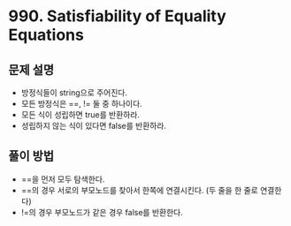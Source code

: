 # 990. Satisfiability of Equality Equations
## 문제 설명
- 방정식들이 string으로 주어진다.
- 모든 방정식은 ==, != 둘 중 하나이다.
- 모든 식이 성립하면 true를 반환하라.
- 성립하지 않는 식이 있다면 false를 반환하라.
## 풀이 방법
- ==을 먼저 모두 탐색한다.
- ==의 경우 서로의 부모노드를 찾아서 한쪽에 연결시킨다. (두 줄을 한 줄로 연결한다)
- !=의 경우 부모노드가 같은 경우 false를 반환한다.